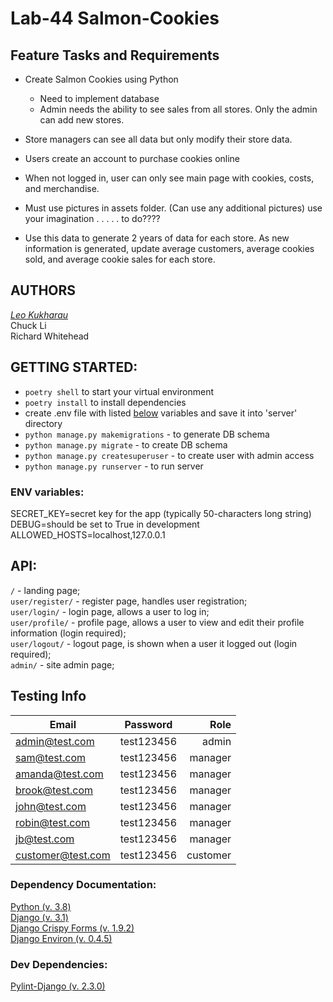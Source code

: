 # Lab-44 Salmon-Cookies

## Feature Tasks and Requirements

- Create Salmon Cookies using Python  
    - Need to implement database  
    - Admin needs the ability to see sales from all stores. Only the admin can add new stores.  
- Store managers can see all data but only modify their store data.  
- Users create an account to purchase cookies online
- When not logged in, user can only see main page with cookies, costs, and merchandise.  
- Must use pictures in assets folder. (Can use any additional pictures)
use your imagination . . . . . to do????  

- Use this data to generate 2 years of data for each store. As new information is generated, update average customers, average cookies sold, and average cookie sales for each store.


## AUTHORS

[_Leo Kukharau_](https://github.com/LeoKuhorev)  
Chuck Li  
Richard Whitehead

## GETTING STARTED:

- `poetry shell` to start your virtual environment
- `poetry install` to install dependencies
- create .env file with listed <a href="#env">below</a> variables and save it into 'server' directory
- `python manage.py makemigrations` - to generate DB schema
- `python manage.py migrate` - to create DB schema
- `python manage.py createsuperuser` - to create user with admin access
- `python manage.py runserver` - to run server

### <a name="env"></a> ENV variables:

SECRET_KEY=secret key for the app (typically 50-characters long string)  
DEBUG=should be set to True in development  
ALLOWED_HOSTS=localhost,127.0.0.1

## API:

`/` - landing page;  
`user/register/` - register page, handles user registration;  
`user/login/` - login page, allows a user to log in;  
`user/profile/` - profile page, allows a user to view and edit their profile information (login required);  
`user/logout/` - logout page, is shown when a user it logged out (login required);  
`admin/` - site admin page;

## Testing Info

| Email             |  Password  |     Role |
| ----------------- | :--------: | -------: |
| admin@test.com    | test123456 |    admin |
| sam@test.com      | test123456 |  manager |
| amanda@test.com   | test123456 |  manager |
| brook@test.com    | test123456 |  manager |
| john@test.com     | test123456 |  manager |
| robin@test.com    | test123456 |  manager |
| jb@test.com       | test123456 |  manager |
| customer@test.com | test123456 | customer |

### Dependency Documentation:

[Python (v. 3.8)](https://docs.python.org/3.8/)  
[Django (v. 3.1)](https://docs.djangoproject.com/en/3.1/)  
[Django Crispy Forms (v. 1.9.2)](https://pypi.org/project/django-crispy-forms/)  
[Django Environ (v. 0.4.5)](https://pypi.org/project/django-environ/)

### Dev Dependencies:

[Pylint-Django (v. 2.3.0)](https://pypi.org/project/pylint-django/)
